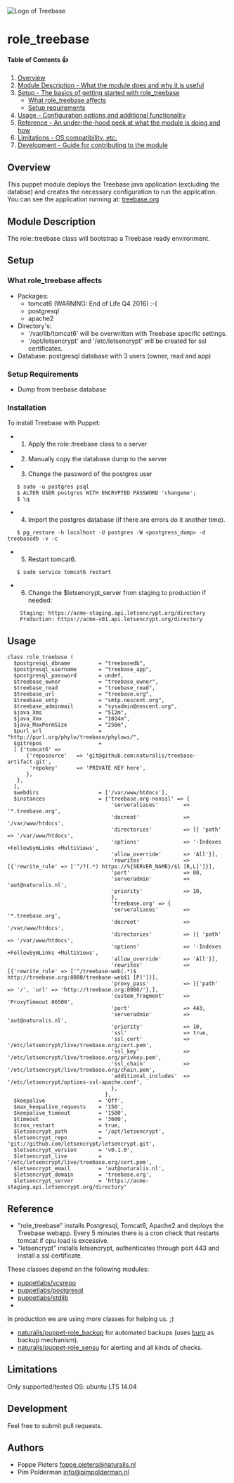 ![Logo of Treebase](https://treebase.org/treebase-web/images/TreeBASE.png)
# role_treebase
#### Table of Contents :+1:

1. [Overview](#overview)
2. [Module Description - What the module does and why it is useful](#module-description)
3. [Setup - The basics of getting started with role_treebase](#setup)
    * [What role_treebase affects](#what-role_treebase-affects)
    * [Setup requirements](#setup-requirements)
4. [Usage - Configuration options and additional functionality](#usage)
5. [Reference - An under-the-hood peek at what the module is doing and how](#reference)
5. [Limitations - OS compatibility, etc.](#limitations)
6. [Development - Guide for contributing to the module](#development)

## Overview

This puppet module deploys the Treebase java application (excluding the databse) and creates the necessary configuration to run the application. You can see the application running at: [treebase.org](https://treebase.org)

## Module Description

The role::treebase class will bootstrap a Treebase ready environment.

## Setup

### What role_treebase affects

* Packages:
	- tomcat6  (WARNING: End of Life Q4 2016) :-(
	- postgresql
	- apache2
* Directory's:  
	- '/var/lib/tomcat6' will be overwritten with Treebase specific settings.
	- '/opt/letsencrypt' and '/etc/letsencrypt' will be created for ssl certificates.
* Database: postgresql database with 3 users (owner, read and app)

### Setup Requirements

* Dump from treebase database

### Installation

To install Treebase with Puppet:

* 1. Apply the role::treebase class to a server
* 2. Manually copy the database dump to the server
* 3. Change the password of the postgres user
```shell
   $ sudo -u postgres psql
   $ ALTER USER postgres WITH ENCRYPTED PASSWORD 'changeme';  
   $ \q
```
* 4. Import the postgres database (if there are errors do it another time).
```shell
   $ pg_restore -h localhost -U postgres -W <postgress_dump> -d treebasedb -v -c
```
* 5. Restart tomcat6.
```shell
   $ sudo service tomcat6 restart
```
* 6. Change the $letsencrypt_server from staging to production if needed:
```shell
    Staging: https://acme-staging.api.letsencrypt.org/directory
    Production: https://acme-v01.api.letsencrypt.org/directory
```

## Usage
```puppet
class role_treebase (
  $postgresql_dbname         = "treebasedb",
  $postgresql_username       = "treebase_app",
  $postgresql_password       = undef,
  $treebase_owner            = "treebase_owner",
  $treebase_read             = "treebase_read",
  $treebase_url              = "treebase.org",
  $treebase_smtp             = "smtp.nescent.org",
  $treebase_adminmail        = "sysadmin@nescent.org",
  $java_Xms                  = "512m",
  $java_Xmx                  = "1024m",
  $java_MaxPermSize          = "256m",
  $purl_url                  = "http://purl.org/phylo/treebase/phylows/",
  $gitrepos                  =
  [ {'tomcat6' =>
      {'reposource'   => 'git@github.com:naturalis/treebase-artifact.git',
       'repokey'      => 'PRIVATE KEY here',
      },
   },
  ],
  $webdirs                   = ['/var/www/htdocs'],
  $instances                 = {'treebase.org-nonssl' => {
                                 'serveraliases'        => '*.treebase.org',
                                 'docroot'              => '/var/www/htdocs',
                                 'directories'          => [{ 'path' => '/var/www/htdocs',
                                 'options'              => '-Indexes +FollowSymLinks +MultiViews',
                                 'allow_override'       => 'All'}],
                                 'rewrites'             => [{'rewrite_rule' => ['^/?(.*) https://%{SERVER_NAME}/$1 [R,L]']}],
                                 'port'                 => 80,
                                 'serveradmin'          => 'aut@naturalis.nl',
                                 'priority'             => 10,
                                 },
                                 'treebase.org' => {
                                 'serveraliases'        => '*.treebase.org',
                                 'docroot'              => '/var/www/htdocs',
                                 'directories'          => [{ 'path' => '/var/www/htdocs',
                                 'options'              => '-Indexes +FollowSymLinks +MultiViews',
                                 'allow_override'       => 'All'}],
                                 'rewrites'             => [{'rewrite_rule' => ['^/treebase-web(.*)$ http://treebase.org:8080/treebase-web$1 [P]']}],
                                 'proxy_pass'           => [{'path'         => '/', 'url' => 'http://treebase.org:8080/'},],
                                 'custom_fragment'      => 'ProxyTimeout 86500',
                                 'port'                 => 443,
                                 'serveradmin'          => 'aut@naturalis.nl',
                                 'priority'             => 10,
                                 'ssl'                  => true,
                                 'ssl_cert'             => '/etc/letsencrypt/live/treebase.org/cert.pem',
                                 'ssl_key'              => '/etc/letsencrypt/live/treebase.org/privkey.pem',
                                 'ssl_chain'            => '/etc/letsencrypt/live/treebase.org/chain.pem',
                                 'additional_includes'  => '/etc/letsencrypt/options-ssl-apache.conf',
                                 },
                               },
  $keepalive                 = 'Off',
  $max_keepalive_requests    = '150',
  $keepalive_timeout         = '1500',
  $timeout                   = '3600',
  $cron_restart              = true,
  $letsencrypt_path          = '/opt/letsencrypt',
  $letsencrypt_repo          = 'git://github.com/letsencrypt/letsencrypt.git',
  $letsencrypt_version       = 'v0.1.0',
  $letsencrypt_live          = '/etc/letsencrypt/live/treebase.org/cert.pem',
  $letsencrypt_email         = 'aut@naturalis.nl',
  $letsencrypt_domain        = 'treebase.org',
  $letsencrypt_server        = 'https://acme-staging.api.letsencrypt.org/directory'
```

## Reference
* "role_treebase" installs Postgresql, Tomcat6, Apache2 and deploys the Treebase webapp. Every 5 minutes there is a cron check that restarts tomcat if cpu load is excessive.
* "letsencrypt" installs letsencrypt, authenticates through port 443 and install a ssl certificate.

 These classes depend on the following modules:
  - [puppetlabs/vcsrepo](https://github.com/puppetlabs/puppetlabs-vcsrepo)
  - [puppetlabs/postgresql](https://github.com/puppetlabs/puppetlabs-postgresql)
  - [puppetlabs/stdlib](https://github.com/puppetlabs/puppetlabs-stdlib)
  - 
In production we are using more classes for helping us. ;)
  - [naturalis/puppet-role_backup](https://github.com/naturalis/puppet-role_backup) for automated backups (uses [burp](http://burp.grke.org/) as backup mechanism).
  - [naturalis/puppet-role_sensu](https://github.com/naturalis/puppet-role_sensu) for alerting and all kinds of checks.

## Limitations
Only supported/tested OS: ubuntu LTS 14.04

## Development
Feel free to submit pull requests.

## Authors
- Foppe Pieters <foppe.pieters@naturalis.nl>
- Pim Polderman <info@pimpolderman.nl>
